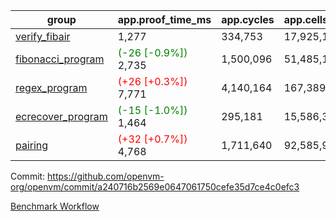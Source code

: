 | group | app.proof_time_ms | app.cycles | app.cells_used | leaf.proof_time_ms | leaf.cycles | leaf.cells_used |
| -- | -- | -- | -- | -- | -- | -- |
| [verify_fibair](https://github.com/openvm-org/openvm/blob/benchmark-results/benchmarks-pr/1445/verify_fibair-a240716b2569e0647061750cefe35d7ce4c0efc3.md) | 1,277 |  334,753 |  17,925,165 |- | - | - |
| [fibonacci_program](https://github.com/openvm-org/openvm/blob/benchmark-results/benchmarks-pr/1445/fibonacci-a240716b2569e0647061750cefe35d7ce4c0efc3.md) |<span style='color: green'>(-26 [-0.9%])</span> 2,735 |  1,500,096 |  51,485,167 |- | - | - |
| [regex_program](https://github.com/openvm-org/openvm/blob/benchmark-results/benchmarks-pr/1445/regex-a240716b2569e0647061750cefe35d7ce4c0efc3.md) |<span style='color: red'>(+26 [+0.3%])</span> 7,771 |  4,140,164 |  167,389,450 |- | - | - |
| [ecrecover_program](https://github.com/openvm-org/openvm/blob/benchmark-results/benchmarks-pr/1445/ecrecover-a240716b2569e0647061750cefe35d7ce4c0efc3.md) |<span style='color: green'>(-15 [-1.0%])</span> 1,464 |  295,181 |  15,586,346 |- | - | - |
| [pairing](https://github.com/openvm-org/openvm/blob/benchmark-results/benchmarks-pr/1445/pairing-a240716b2569e0647061750cefe35d7ce4c0efc3.md) |<span style='color: red'>(+32 [+0.7%])</span> 4,768 |  1,711,640 |  92,585,975 |- | - | - |


Commit: https://github.com/openvm-org/openvm/commit/a240716b2569e0647061750cefe35d7ce4c0efc3

[Benchmark Workflow](https://github.com/openvm-org/openvm/actions/runs/13845717198)

